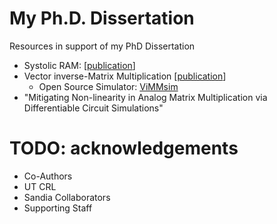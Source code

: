 # My Ph.D. Dissertation
Resources in support of my PhD Dissertation

- Systolic RAM: [[publication](https://sites.utexas.edu/CRL/files/2022/06/Systolic-RAM_SSCL2021.pdf)]
- Vector inverse-Matrix Multiplication [[publication](https://ieeexplore.ieee.org/document/9407108)]
  - Open Source Simulator: [ViMMsim](https://github.com/jacobnrohan/ViMMsim)
- "Mitigating Non-linearity in Analog Matrix Multiplication via Differentiable Circuit Simulations"

# TODO: acknowledgements
- Co-Authors
- UT CRL
- Sandia Collaborators
- Supporting Staff
